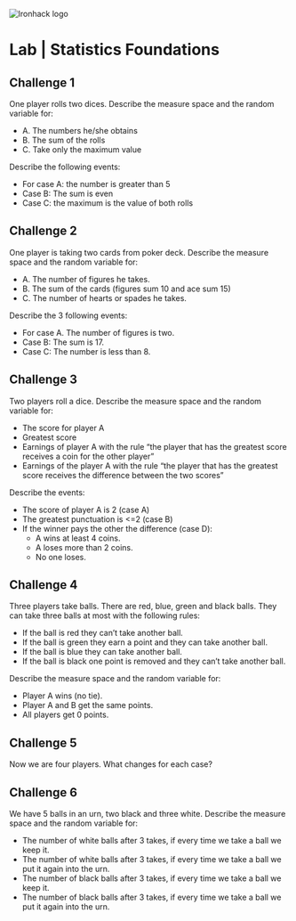 ![Ironhack logo](https://i.imgur.com/1QgrNNw.png)

# Lab | Statistics Foundations

## Challenge 1
One player rolls two dices. Describe the measure space and the random variable for:
* A. The numbers he/she obtains
* B. The sum of the rolls
* C. Take only the maximum value

Describe the following events:
* For case A: the number is greater than 5
* Case B: The sum is even
* Case C: the maximum is the value of both rolls

## Challenge 2
One player is taking two cards from poker deck. Describe the measure space and the random variable for:
* A. The number of figures he takes.
* B. The sum of the cards (figures sum 10 and ace sum 15)
* C. The number of hearts or spades he takes.

Describe the 3 following events:
* For case A. The number of figures is two.
* Case B: The sum is 17.
* Case C: The number is less than 8.

## Challenge 3
Two players roll a dice. Describe the measure space and the random variable for:
* The score for player A
* Greatest score
* Earnings of player A with the rule “the player that has the greatest score receives a coin for the other player”
* Earnings of the player A with the rule “the player that has the greatest score receives the difference between the two scores”

Describe the events:
* The score of player A is 2 (case A)
* The greatest punctuation is <=2 (case B)
* If the winner pays the other the difference (case D):
  * A wins at least 4 coins.
  * A loses more than 2 coins.
  * No one loses.

## Challenge 4
Three players take balls. There are red, blue, green and black balls. They can take three balls at most with the following rules:
* If the ball is red they can’t take another ball.
* If the ball is green they earn a point and they can take another ball.
* If the ball is blue they can take another ball.
* If the ball is black one point is removed and they can’t take another ball.

Describe the measure space and the random variable for:
* Player A wins (no tie).
* Player A and B get the same points.
* All players get 0 points.

## Challenge 5
Now we are four players. What changes for each case?


## Challenge 6
We have 5 balls in an urn, two black and three white. Describe the measure space and the random variable for:
* The number of white balls after 3 takes, if every time we take a ball we keep it.
* The number of white balls after 3 takes, if every time we take a ball we put it again into the urn.
* The number of black balls after 3 takes, if every time we take a ball we keep it.
* The number of black balls after 3 takes, if every time we take a ball we put it again into the urn.
